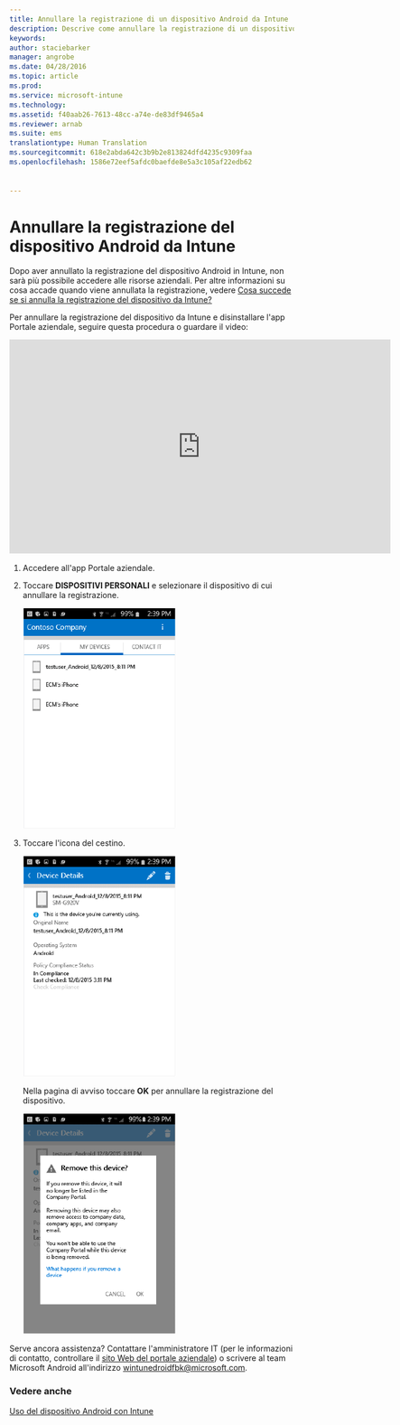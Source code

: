 ```yaml
---
title: Annullare la registrazione di un dispositivo Android da Intune | Microsoft Intune
description: Descrive come annullare la registrazione di un dispositivo Android da Intune
keywords: 
author: staciebarker
manager: angrobe
ms.date: 04/28/2016
ms.topic: article
ms.prod: 
ms.service: microsoft-intune
ms.technology: 
ms.assetid: f40aab26-7613-48cc-a74e-de83df9465a4
ms.reviewer: arnab
ms.suite: ems
translationtype: Human Translation
ms.sourcegitcommit: 618e2abda642c3b9b2e813824dfd4235c9309faa
ms.openlocfilehash: 1586e72eef5afdc0baefde8e5a3c105af22edb62


---
```



# Annullare la registrazione del dispositivo Android da Intune

Dopo aver annullato la registrazione del dispositivo Android in Intune, non sarà più possibile accedere alle risorse aziendali.  Per altre informazioni su cosa accade quando viene annullata la registrazione, vedere [Cosa succede se si annulla la registrazione del dispositivo da Intune?](what-happens-if-you-unenroll-your-device-from-intune-android.md)

Per annullare la registrazione del dispositivo da Intune e disinstallare l'app Portale aziendale, seguire questa procedura o guardare il video:

<iframe width="675" height="379" src="https://www.youtube.com/embed/K-Vi7lNfaMk" frameborder="0" allowfullscreen></iframe>

1.  Accedere all'app Portale aziendale.

2.  Toccare **DISPOSITIVI PERSONALI** e selezionare il dispositivo di cui annullare la registrazione.

    ![android-aziendale-portale-annullare la registrazione-scegliere-dispositivo](./media/andr-1-my-devices-choose.png)

3.  Toccare l'icona del cestino.

    ![android-aziendale-portale-annullare la registrazione-toccare-icona cestino](./media/andr-2-tap-trashcan.png)

    Nella pagina di avviso toccare **OK** per annullare la registrazione del dispositivo.

    ![android-aziendale-portale-annullare la registrazione-avviso](./media/andr-3-warning-about-remove.png)

Serve ancora assistenza? Contattare l'amministratore IT (per le informazioni di contatto, controllare il [sito Web del portale aziendale](http://portal.manage.microsoft.com)) o scrivere al team Microsoft Android all'indirizzo wintunedroidfbk@microsoft.com.


### Vedere anche
[Uso del dispositivo Android con Intune](using-your-android-device-with-intune.md)



<!--HONumber=Jul16_HO4-->


